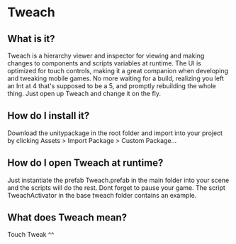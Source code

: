 # Tweach

## What is it?

Tweach is a hierarchy viewer and inspector for viewing and making changes to components
and scripts variables at runtime. The UI is optimized for touch controls, making it a
great companion when developing and tweaking mobile games. No more waiting for a build,
realizing you left an Int at 4 that's supposed to be a 5, and promptly rebuilding the
whole thing. Just open up Tweach and change it on the fly.

## How do I install it?
Download the unitypackage in the root folder and import into your project by clicking
Assets > Import Package > Custom Package... 

## How do I open Tweach at runtime?

Just instantiate the prefab Tweach.prefab in the main folder into your scene and the
scripts will do the rest. Dont forget to pause your game. The script TweachActivator
in the base tweach folder contains an example.

## What does Tweach mean?
Touch Tweak ^^
